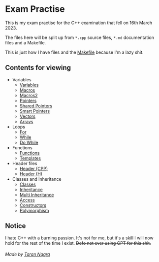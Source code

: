 # Exam Practise
This is my exam practise for the C++ examination that fell on 16th March 2023.

The files here will be split up from `*.cpp` source files, `*.md` documentation files and a Makefile.

This is just how I have files and the [Makefile](makefile_tutorial.md) because I'm a lazy shit.

## Contents for viewing
- Variables
  - [Variables](Variables/variables.cpp)
  - [Macros](Variables/macros.cpp)
  - [Macros2](Variables/macros2.cpp)
  - [Pointers](Variables/pointers.cpp)
  - [Shared Pointers](Variables/shared_pointers.cpp)
  - [Smart Pointers](Variables/smart_pointers.cpp)
  - [Vectors](Variables/vectors.cpp)
  - [Arrays](Variables/arrays.cpp)
- Loops
  - [For](Loops/for.cpp)
  - [While](Loops/while.cpp)
  - [Do While](Loops/do_while.cpp)
- Functions
  - [Functions](Functions/functions.cpp)
  - [Templates](Functions/templates.cpp)
- Header files
  - [Header (CPP)](Header%20Files/header.cpp)
  - [Header (H)](Header%20Files/header.h)
- Classes and Inheritance
  - [Classes](Classes%20and%20Inheritance/class.cpp)
  - [Inheritance](Classes%20and%20Inheritance/inheritance.cpp)
  - [Multi Inheritance](Classes%20and%20Inheritance/multi_inheritance.cpp)
  - [Access](Classes%20and%20Inheritance/access.cpp)
  - [Constructors](Classes%20and%20Inheritance/constructors.cpp)
  - [Polymorphism](Classes%20and%20Inheritance/polymorphism.cpp)

## Notice
I hate C++ with a burning passion. It's not for me, but it's a skill I will now hold for the rest of the time I exist. ~~Defo not ever using GPT for this shit.~~

###### Made by [Taran Nagra](https://github.com/tarannagra/)